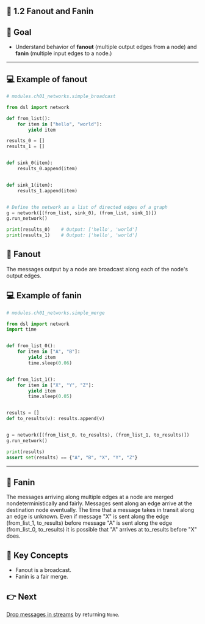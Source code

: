 ## 🧩 1.2 Fanout and Fanin


## 🎯 Goal


- Understand behavior of **fanout** (multiple output edges from a node) and **fanin** (multiple input edges to a node.)
---

## 💻 Example of fanout
 
```python
# modules.ch01_networks.simple_broadcast

from dsl import network

def from_list():
    for item in ["hello", "world"]:
        yield item

results_0 = []
results_1 = []


def sink_0(item):
    results_0.append(item)


def sink_1(item):
    results_1.append(item)


# Define the network as a list of directed edges of a graph
g = network([(from_list, sink_0), (from_list, sink_1)])
g.run_network()

print(results_0)    # Output: ['hello', 'world']
print(results_1)    # Output: ['hello', 'world']
```
## 📍 Fanout
The messages output by a node are broadcast along each of the node's output edges.

## 💻 Example of fanin
 
```python
# modules.ch01_networks.simple_merge

from dsl import network
import time


def from_list_0():
    for item in ["A", "B"]:
        yield item
        time.sleep(0.06)


def from_list_1():
    for item in ["X", "Y", "Z"]:
        yield item
        time.sleep(0.05)


results = []
def to_results(v): results.append(v)


g = network([(from_list_0, to_results), (from_list_1, to_results)])
g.run_network()

print(results)
assert set(results) == {"A", "B", "X", "Y", "Z"}
```

---
## 📍 Fanin
The messages arriving along multiple edges at a node are merged nondeterministically and fairly. Messages sent along an edge arrive at the destination node eventually. The time that a message takes in transit along an edge is unknown. Even if message "X" is sent along the edge (from_list_1, to_results) before message "A" is sent along the edge (from_list_0, to_results) it is possible that "A" arrives at to_results before "X" does.


## 🧠 Key Concepts
- Fanout is a broadcast.
- Fanin is a fair merge.

## 👉 Next
[Drop messages in streams](./README_3.md) by returning ```None```.